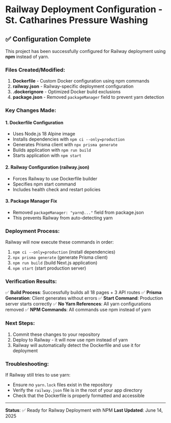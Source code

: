 
# Railway Deployment Configuration - St. Catharines Pressure Washing

## ✅ Configuration Complete

This project has been successfully configured for Railway deployment using **npm** instead of yarn.

### Files Created/Modified:

1. **Dockerfile** - Custom Docker configuration using npm commands
2. **railway.json** - Railway-specific deployment configuration
3. **.dockerignore** - Optimized Docker build exclusions
4. **package.json** - Removed `packageManager` field to prevent yarn detection

### Key Changes Made:

#### 1. Dockerfile Configuration
- Uses Node.js 18 Alpine image
- Installs dependencies with `npm ci --only=production`
- Generates Prisma client with `npx prisma generate`
- Builds application with `npm run build`
- Starts application with `npm start`

#### 2. Railway Configuration (railway.json)
- Forces Railway to use Dockerfile builder
- Specifies npm start command
- Includes health check and restart policies

#### 3. Package Manager Fix
- Removed `packageManager: "yarn@..."` field from package.json
- This prevents Railway from auto-detecting yarn

### Deployment Process:

Railway will now execute these commands in order:
1. `npm ci --only=production` (install dependencies)
2. `npx prisma generate` (generate Prisma client)
3. `npm run build` (build Next.js application)
4. `npm start` (start production server)

### Verification Results:

✅ **Build Process**: Successfully builds all 18 pages + 3 API routes
✅ **Prisma Generation**: Client generates without errors
✅ **Start Command**: Production server starts correctly
✅ **No Yarn References**: All yarn configurations removed
✅ **NPM Commands**: All commands use npm instead of yarn

### Next Steps:

1. Commit these changes to your repository
2. Deploy to Railway - it will now use npm instead of yarn
3. Railway will automatically detect the Dockerfile and use it for deployment

### Troubleshooting:

If Railway still tries to use yarn:
- Ensure no `yarn.lock` files exist in the repository
- Verify the `railway.json` file is in the root of your app directory
- Check that the Dockerfile is properly formatted and accessible

---

**Status**: ✅ Ready for Railway Deployment with NPM
**Last Updated**: June 14, 2025
